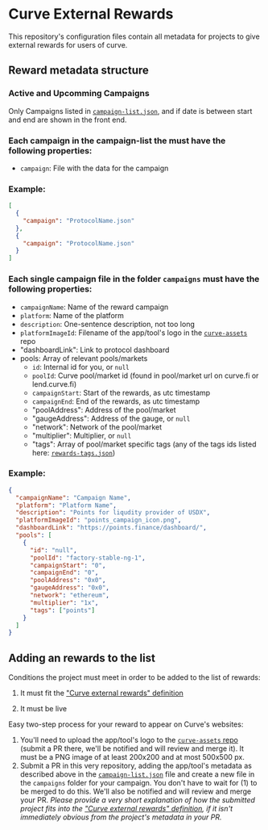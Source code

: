 # Curve External Rewards

This repository's configuration files contain all metadata for projects to give external rewards for users of curve.

## Reward metadata structure

### Active and Upcomming Campaigns

Only Campaigns listed in [`campaign-list.json`](https://github.com/curvefi/curve-external-reward/blob/main/campaign-list.json), and if date is between start and end are shown in the front end.

### Each campaign in the campaign-list the must have the following properties:

- `campaign`: File with the data for the campaign

### Example:

```json
[
  {
    "campaign": "ProtocolName.json"
  },
  {
    "campaign": "ProtocolName.json"
  }
]
```

### Each single campaign file in the folder `campaigns` must have the following properties:

- `campaignName`: Name of the reward campaign
- `platform`: Name of the platform
- `description`: One-sentence description, not too long
- `platformImageId`: Filename of the app/tool's logo in the [`curve-assets`](https://github.com/curvefi/curve-assets/tree/main/platforms) repo
- "dashboardLink": Link to protocol dashboard
- pools: Array of relevant pools/markets
  - `id`: Internal id for you, or `null`
  - `poolId`: Curve pool/market id (found in pool/market url on curve.fi or lend.curve.fi)
  - `campaignStart`: Start of the rewards, as utc timestamp
  - `campaignEnd`: End of the rewards, as utc timestamp
  - "poolAddress": Address of the pool/market
  - "gaugeAddress": Address of the gauge, or `null`
  - "network": Network of the pool/market
  - "multiplier": Multiplier, or `null`
  - "tags": Array of pool/market specific tags (any of the tags ids listed here: [`rewards-tags.json`](https://github.com/curvefi/curve-external-rewards/blob/main/rewards-tags.json))

### Example:

```json
{
  "campaignName": "Campaign Name",
  "platform": "Platform Name",
  "description": "Points for liqudity provider of USDX",
  "platformImageId": "points_campaign_icon.png",
  "dashboardLink": "https://points.finance/dashboard/",
  "pools": [
    {
      "id": "null",
      "poolId": "factory-stable-ng-1",
      "campaignStart": "0",
      "campaignEnd": "0",
      "poolAddress": "0x0",
      "gaugeAddress": "0x0",
      "network": "ethereum",
      "multiplier": "1x",
      "tags": ["points"]
    }
  ]
}
```

## Adding an rewards to the list

Conditions the project must meet in order to be added to the list of rewards:

1. It must fit the ["Curve external rewards" definition](https://github.com/curvefi/curve-external-rewards/tree/main#curve-rewards)

2. It must be live

Easy two-step process for your reward to appear on Curve's websites:

1. You'll need to upload the app/tool's logo to the [`curve-assets` repo](https://github.com/curvefi/curve-assets/tree/main/platforms) (submit a PR there, we'll be notified and will review and merge it). It must be a PNG image of at least 200x200 and at most 500x500 px.
2. Submit a PR in this very repository, adding the app/tool's metadata as described above in the [`campaign-list.json`](https://github.com/curvefi/curve-external-rewards/blob/main/campaign-list.json) file and create a new file in the `campaigns` folder for your campaign. You don't have to wait for (1) to be merged to do this. We'll also be notified and will review and merge your PR. _Please provide a very short explanation of how the submitted project fits into the ["Curve external rewards" definition](https://github.com/curvefi/curve-external-rewards/tree/main#curve-rewards), if it isn't immediately obvious from the project's metadata in your PR._
